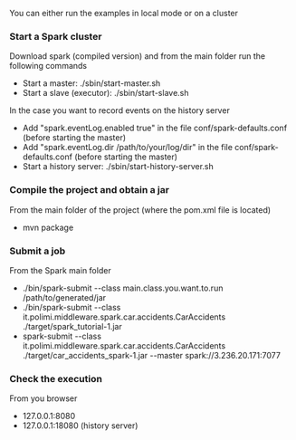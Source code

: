 You can either run the examples in local mode or on a cluster

### Start a Spark cluster

Download spark (compiled version) and from the main folder run the following commands
- Start a master: ./sbin/start-master.sh
- Start a slave (executor): ./sbin/start-slave.sh

In the case you want to record events on the history server
- Add "spark.eventLog.enabled true" in the file conf/spark-defaults.conf (before starting the master)
- Add "spark.eventLog.dir /path/to/your/log/dir" in the file conf/spark-defaults.conf (before starting the master)
- Start a history server: ./sbin/start-history-server.sh

### Compile the project and obtain a jar

From the main folder of the project (where the pom.xml file is located)
- mvn package

### Submit a job

From the Spark main folder
- ./bin/spark-submit --class main.class.you.want.to.run /path/to/generated/jar <args>
- ./bin/spark-submit --class it.polimi.middleware.spark.car.accidents.CarAccidents ./target/spark_tutorial-1.jar
- spark-submit --class it.polimi.middleware.spark.car.accidents.CarAccidents ./target/car_accidents_spark-1.jar --master spark://3.236.20.171:7077
### Check the execution

From you browser
- 127.0.0.1:8080
- 127.0.0.1:18080 (history server)